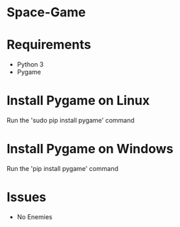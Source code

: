 # Space-Game

# Requirements
- Python 3
- Pygame

# Install Pygame on Linux
Run the 'sudo pip install pygame' command

# Install Pygame on Windows
Run the 'pip install pygame' command

# Issues
- No Enemies
